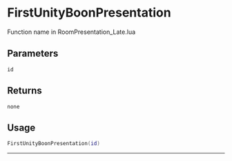 # FirstUnityBoonPresentation
Function name in RoomPresentation_Late.lua
## Parameters
`id`
## Returns
`none`
## Usage
```lua
FirstUnityBoonPresentation(id)
```
---
